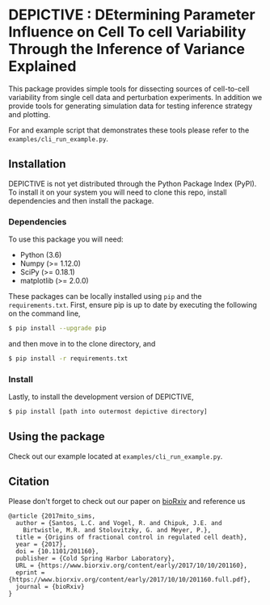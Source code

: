 
DEPICTIVE : DEtermining Parameter Influence on Cell To cell Variability Through the Inference of Variance Explained
===========================================

This package provides simple tools for dissecting sources of cell-to-cell variability from single cell data and perturbation experiments.  In addition we provide tools for generating simulation data for testing inference strategy and plotting.

For and example script that demonstrates these tools please refer to the `examples/cli_run_example.py`.

Installation
------------

DEPICTIVE is not yet distributed through the Python Package Index (PyPI).  To install it on your system you will need to clone this repo, install dependencies and then install the package.

### Dependencies

To use this package you will need:

- Python (3.6)
- Numpy (>= 1.12.0)
- SciPy (>= 0.18.1)
- matplotlib (>= 2.0.0)

These packages can be locally installed using `pip` and the `requirements.txt`.  First, ensure pip is up to date by executing the following on the command line,

```bash
$ pip install --upgrade pip
```

and then move in to the clone directory, and

```bash
$ pip install -r requirements.txt
```

### Install

Lastly, to install the development version of DEPICTIVE,

```bash
$ pip install [path into outermost depictive directory]
```

Using the package
-----------------

Check out our example located at `examples/cli_run_example.py`.

Citation
--------

Please don't forget to check out our paper on [bioRxiv](https://www.biorxiv.org/content/early/2017/10/10/201160) and reference us
```
@article {2017mito_sims,
  author = {Santos, L.C. and Vogel, R. and Chipuk, J.E. and
    Birtwistle, M.R. and Stolovitzky, G. and Meyer, P.},
  title = {Origins of fractional control in regulated cell death},
  year = {2017},
  doi = {10.1101/201160},
  publisher = {Cold Spring Harbor Laboratory},
  URL = {https://www.biorxiv.org/content/early/2017/10/10/201160},
  eprint = {https://www.biorxiv.org/content/early/2017/10/10/201160.full.pdf},
  journal = {bioRxiv}
}
```
